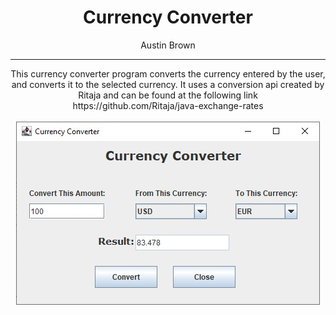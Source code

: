 <h1 align="center">Currency Converter</h1>
<p align="center"> 
	Austin Brown
</p>


-----


<p align="center">
    This currency converter program converts the currency entered by the user, 		and converts it to the selected currency. It uses a conversion api created by 	  Ritaja and can be found at the following link
    <br>
	https://github.com/Ritaja/java-exchange-rates
	<br>
	<br>
	<img  align="center" src="https://github.com/austinbrown99/Currency-Converter/blob/main/Screenshot%202021-03-12%20183500.jpg"
     	alt="Currency Converter Application">
<p>


